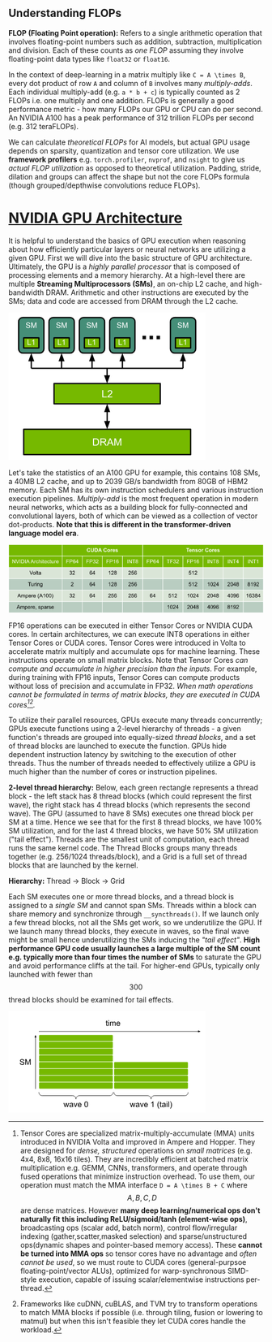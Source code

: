 ## Understanding FLOPs

**FLOP (Floating Point operation):** Refers to a single arithmetic operation that involves floating-point numbers such as addition, subtraction, multiplication and division. Each of these counts as _one FLOP_ assuming they involve floating-point data types like `float32` or `float16`. 

In the context of deep-learning in a matrix multiply like `C = A \times B`, every dot product of row `A` and column of `B` involves many _multiply-adds_. Each individual multiply-add (e.g. `a * b + c`) is typically counted as 2 FLOPs i.e. one multiply and one addition. FLOPs is generally a good performance metric - how many FLOPs our GPU or CPU can do per second. An NVIDIA A100 has a peak performance of 312 trillion FLOPs per second (e.g. 312 teraFLOPs). 

We can calculate _theoretical FLOPs_ for AI models, but actual GPU usage depends on sparsity, quantization and tensor core utilization. We use **framework profilers** e.g. `torch.profiler`, `nvprof`, and `nsight` to give us _actual FLOP utilization_ as opposed to theoretical utilization. Padding, stride, dilation and groups can affect the shape but not the core FLOPs formula (though grouped/depthwise convolutions reduce FLOPs).

# [NVIDIA GPU Architecture](https://docs.nvidia.com/deeplearning/performance/dl-performance-gpu-background/index.html)

It is helpful to understand the basics of GPU execution when reasoning about how efficiently particular layers or neural networks are utilizing a given GPU. First we will dive into the basic structure of GPU architecture. Ultimately, the GPU is a _highly parallel processor_ that is composed of processing elements and a memory hierarchy. At a high-level there are multiple **Streaming Multiprocessors (SMs)**, an on-chip L2 cache, and high-bandwidth DRAM. Arithmetic and other instructions are executed by the SMs; data and code are accessed from DRAM through the L2 cache. 

![Alt text](image.png)

Let's take the statistics of an A100 GPU for example, this contains 108 SMs, a 40MB L2 cache, and up to 2039 GB/s bandwidth from 80GB of HBM2 memory. Each SM has its own instruction schedulers and various instruction execution pipelines. _Multiply-add_ is the most frequent operation in modern neural networks, which acts as a building block for fully-connected and convolutional layers, both of which can be viewed as a collection of vector dot-products. **Note that this is different in the transformer-driven language model era**. 

![Alt text](image-1.png)

FP16 operations can be executed in either Tensor Cores or NVIDIA CUDA cores. In certain architectures, we can execute INT8 operations in either Tensor Cores or CUDA cores. Tensor Cores were introduced in Volta to accelerate matrix multiply and accumulate ops for machine learning. These instructions operate on small matrix blocks. Note that Tensor Cores _can compute and accumulate in higher precision than the inputs_. For example, during training with FP16 inputs, Tensor Cores can compute products without loss of precision and accumulate in FP32. _When math operations cannot be formulated in terms of matrix blocks, they are executed in CUDA cores[^1][^2]._ 

To utilize their parallel resources, GPUs execute many threads concurrently; GPUs execute functions using a 2-level hierarchy of threads - a given function's threads are grouped into equally-sized _thread blocks_, and a set of thread blocks are launched to execute the function. GPUs hide dependent instruction latency by switching to the execution of other threads. Thus the number of threads needed to effectively utilize a GPU is much higher than the number of cores or instruction pipelines. 

**2-level thread hierarchy:** Below, each green rectangle represents a thread block - the left stack has 8 thread blocks (which could represent the first wave), the right stack has 4 thread blocks (which represents the second wave). The GPU (assumed to have 8 SMs) executes one thread block per SM at a time. Hence we see that for the first 8 thread blocks, we have 100% SM utilization, and for the last 4 thread blocks, we have 50% SM utilization ("tail effect"). Threads are the smallest unit of computation, each thread runs the same kernel code. The Thread Blocks groups many threads together (e.g. 256/1024 threads/block), and a Grid is a full set of thread blocks that are launched by the kernel.

**Hierarchy:** Thread -> Block -> Grid

Each SM executes one or more thread blocks, and a thread block is assigned to a _single SM_ and cannot span SMs. Threads within a block can share memory and synchronize through `__syncthreads()`. If we launch only a few thread blocks, not all the SMs get work, so we underutilize the GPU. If we launch many thread blocks, they execute in waves, so the final wave might be small hence underutilizing the SMs inducing the _"tail effect"_. **High performance GPU code usually launches a large multiple of the SM count e.g. typically more than four times the number of SMs** to saturate the GPU and avoid performance cliffs at the tail. For higher-end GPUs, typically only launched with fewer than $$300$$ thread blocks should be examined for tail effects. 

![Alt text](image-2.png)

[^1]: Tensor Cores are specialized matrix-multiply-accumulate (MMA) units introduced in NVIDIA Volta and improved in Ampere and Hopper. They are designed for _dense, structured_ operations on _small matrices_ (e.g. 4x4, 8x8, 16x16 tiles). They are incredibly efficient at batched matrix multiplication e.g. GEMM, CNNs, transformers, and operate through fused operations that minimize instruction overhead. To use them, our operation must match the MMA interface `D = A \times B + C` where $$A,B,C,D$$ are dense matrices. However **many deep learning/numerical ops don't naturally fit this including ReLU/sigmoid/tanh (element-wise ops)**, broadcasting ops (scalar add, batch norm), control flow/irregular indexing (gather,scatter,masked selection) and sparse/unstructured ops(dynamic shapes and pointer-based memory access). These **cannot be turned into MMA ops** so tensor cores have no advantage and _often cannot be used_, so we must route to CUDA cores (general-purpsoe floating-point/vector ALUs), optimized for warp-synchronous SIMD-style execution, capable of issuing scalar/elementwise instructions per-thread. 
[^2]: Frameworks like cuDNN, cuBLAS, and TVM try to transform operations to match MMA blocks if possible (i.e. through tiling, fusion or lowering to matmul) but when this isn't feasible they let CUDA cores handle the workload. 

